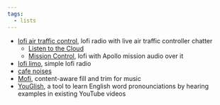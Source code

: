 ```yaml
---
tags:
  - lists
---
```

- [lofi air traffic control](https://www.lofiatc.com/?icao=KLAX), lofi radio with live air traffic controller chatter
	- [Listen to the Cloud](https://listentothe.cloud/)
	- [Mission Control](https://somafm.com/missioncontrol), lofi with Apollo mission audio over it
- [lofi limo](https://lofi.limo/), simple lofi radio
- [cafe noises](https://mynoise.net/NoiseMachines/cafeRestaurantNoiseGenerator.php)
- [Mofi](https://mofi.loud.red/), content-aware fill and trim for music
- [YouGlish](https://youglish.com/), a tool to learn English word pronounciations by hearing examples in existing YouTube videos
